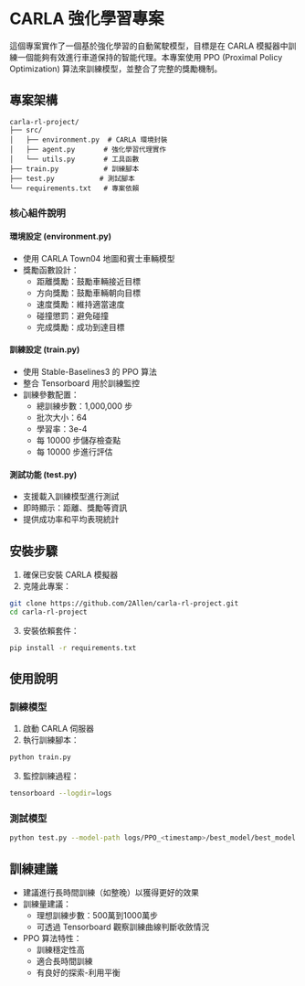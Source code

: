 # CARLA 強化學習專案

這個專案實作了一個基於強化學習的自動駕駛模型，目標是在 CARLA 模擬器中訓練一個能夠有效進行車道保持的智能代理。本專案使用 PPO (Proximal Policy Optimization) 算法來訓練模型，並整合了完整的獎勵機制。

## 專案架構

```
carla-rl-project/
├── src/
│   ├── environment.py  # CARLA 環境封裝
│   ├── agent.py       # 強化學習代理實作
│   └── utils.py       # 工具函數
├── train.py           # 訓練腳本
├── test.py           # 測試腳本
└── requirements.txt   # 專案依賴
```

### 核心組件說明

#### 環境設定 (environment.py)
- 使用 CARLA Town04 地圖和賓士車輛模型
- 獎勵函數設計：
  * 距離獎勵：鼓勵車輛接近目標
  * 方向獎勵：鼓勵車輛朝向目標
  * 速度獎勵：維持適當速度
  * 碰撞懲罰：避免碰撞
  * 完成獎勵：成功到達目標

#### 訓練設定 (train.py)
- 使用 Stable-Baselines3 的 PPO 算法
- 整合 Tensorboard 用於訓練監控
- 訓練參數配置：
  * 總訓練步數：1,000,000 步
  * 批次大小：64
  * 學習率：3e-4
  * 每 10000 步儲存檢查點
  * 每 10000 步進行評估

#### 測試功能 (test.py)
- 支援載入訓練模型進行測試
- 即時顯示：距離、獎勵等資訊
- 提供成功率和平均表現統計

## 安裝步驟

1. 確保已安裝 CARLA 模擬器
2. 克隆此專案：
```bash
git clone https://github.com/2Allen/carla-rl-project.git
cd carla-rl-project
```

3. 安裝依賴套件：
```bash
pip install -r requirements.txt
```

## 使用說明

### 訓練模型
1. 啟動 CARLA 伺服器
2. 執行訓練腳本：
```bash
python train.py
```
3. 監控訓練過程：
```bash
tensorboard --logdir=logs
```

### 測試模型
```bash
python test.py --model-path logs/PPO_<timestamp>/best_model/best_model.zip
```

## 訓練建議

- 建議進行長時間訓練（如整晚）以獲得更好的效果
- 訓練量建議：
  * 理想訓練步數：500萬到1000萬步
  * 可透過 Tensorboard 觀察訓練曲線判斷收斂情況
- PPO 算法特性：
  * 訓練穩定性高
  * 適合長時間訓練
  * 有良好的探索-利用平衡
